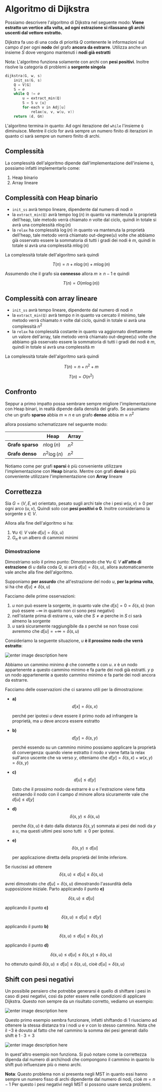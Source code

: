 ﻿# Algoritmo di Dijkstra

Possiamo descrivere l'algoritmo di Dijkstra nel seguente modo:
**Viene estratto un vertice alla volta, ad ogni estrazione si rilassano gli archi uscenti dal vettore estratto.**

Dijkstra fa uso di una coda di priorità $Q$ contenente le informazioni sul campo $d$ per ogni **nodo** del grafo **ancora da estrarre**.
Utilizza anche un insieme $S$ dove vengono mantenuti i **nodi già estratti**

Nota: L'algoritmo funziona solamente con archi con **pesi positivi**.
Inoltre risolve la categoria di problemi a **sorgente singola**

```c
dijkstra(G, w, s)
	init_ss(G, s)
	Q = V[G]
	S = ∅ 
	while Q != ∅
		u = extract_min(Q)
		S = S ∪ {u}
		for-each v in Adj[u]
			relax(u, v, w(u, v))
	return (d, Gπ)
```

L'algoritmo termina in quanto:
Ad ogni iterazione del `while` l'insieme `Q` diminuisce.
Mentre il ciclo for avrà sempre un numero finito di iterazioni in quanto ci sarà sempre un numero finito di archi.

## Complessità

La complessità dell'algoritmo dipende dall'implementazione dell'insieme `Q`, possiamo infatti implementarlo come:
1. Heap binario
2. Array lineare

## Complessità con Heap binario

- `init_ss` avrà tempo lineare, dipendente dal numero di nodi $n$
- la `extract_min(Q)` avrà tempo $\log(n)$ in quanto va mantenuta la proprietà dell'heap, tale metodo verrà chiamato $n$ volte dal ciclo, quindi in totale si avrà una complessità $n \log (n)$
- la `relax` ha complessità $\log(n)$ in quanto va mantenuta la proprietà dell'heap, tale metodo verrà chiamato $\text{out-degree}(u)$ volte che abbiamo già osservato essere la sommatoria di tutti i gradi dei nodi è $m$, quindi in totale si avrà una complessità $m \log (n)$

La complessità totale dell'algoritmo sarà quindi

$$T(n) = n + n\log(n) + m\log(n)$$

Assumendo che il grafo sia **connesso** allora $m \geq n-1$ e quindi

$$T(n) = O(m\log(n))$$


## Complessità con array lineare

- `init_ss` avrà tempo lineare, dipendente dal numero di nodi $n$
- la `extract_min(Q)` avrà tempo $n$ in quanto va cercato il minimo, tale metodo verrà chiamato $n$ volte dal ciclo, quindi in totale si avrà una complessità $n^2$
- la `relax` ha complessità costante in quanto va aggiornato direttamente un valore dell'array, tale metodo verrà chiamato $\text{out-degree}(u)$ volte che abbiamo già osservato essere la sommatoria di tutti i gradi dei nodi è $m$, quindi in totale si avrà una complessità $m$

La complessità totale dell'algoritmo sarà quindi

$$T(n) = n + n^2 + m$$

$$T(n) = O(n^2)$$

## Confronto

Seppur a primo impatto possa sembrare sempre migliore l'implementazione con Heap binari, in realtà dipende dalla densità del grafo.
Se assumiamo che un grafo **sparso** abbia $m \approx n$
e un grafo **denso** abbia $m \approx n^2$

allora possiamo schematizzare nel seguente modo:

|  | Heap | Array |
|--|--|--|
| **Grafo sparso** | $n\log(n)$ | $n^2$ | 
| **Grafo denso** | $n^2\log(n)$ | $n^2$ |

Notiamo come per grafi **sparsi** è più conveniente utilizzare l'implementazione con **Heap** binario.
Mentre con grafi **densi** è più conveniente utilizzare l'implementazione con **Array** lineare




## Correttezza

Sia $G = (V, E, w)$ orientato, pesato sugli archi tale che i pesi $w(u, v) \geq 0$ per ogni arco $(u, v)$, Quindi solo con **pesi positivi o 0**.
Inoltre consideriamo la sorgente $s \in V$.

Allora alla fine dell'algoritmo si ha:
1. $\forall u \in V$ vale $d[u] = \delta(s, u)$
2. $G_\pi$ è un albero di cammini minimi

### Dimostrazione

Dimostriamo solo il primo punto:
Dimostrando che $\forall u \in V$ **all'atto di estrazione** di $u$ dalla coda $Q$, si avrà $d[u] = \delta(s, u)$, allora automaticamente vale anche alla fine dell'algoritmo.

Supponiamo **per assurdo** che all'estrazione del nodo $u$, **per la prima volta**, si ha che $d[u] \neq \delta(s, u)$

Facciamo delle prime osservazioni:
1. $u$ non può essere la sorgente, in quanto vale che $d[s] = 0 = \delta(s, s)$ (non può essere $-\infty$ in quanto non ci sono pesi negativi)
2. nell'istante prima di estrarre $u$, vale che $S \neq \emptyset$ perche in $S$ ci sarà almeno la sorgente
3. $u$ sarà sicuramente raggiungibile da $s$ perché se non fosse così avremmo che $d[u] = +\infty = \delta(s, u)$

Consideriamo la seguente situazione, $u$ **è il prossimo nodo che verrà estratto**:

![enter image description here](https://i.ibb.co/Fx04639/image.png)

Abbiamo un cammino minimo $\phi$ che connette $s$ con $u$.
$x$ è un nodo appartenente a questo cammino minimo e fa parte dei nodi già estratti.
$y$ p un nodo appartenente a questo cammino minimo e fa parte dei nodi ancora da estrarre.

Facciamo delle osservazioni che ci saranno utili per la dimostrazione:
- **a)** $$d[x] = \delta(s, x)$$
	
	perché per ipotesi $u$ deve essere il primo nodo ad infrangere la proprietà, ma $u$ deve ancora essere estratto
- **b)** $$d[y] = \delta(s, y)$$

	perché essendo su un cammino minimo possiamo applicare la proprietà di convergenza: quando viene estratto il nodo $x$ viene fatta la relax sull'arco uscente che va verso $y$, otteniamo che $d[y] = \delta(s, x) + w(x, y) = \delta(s, y)$

- **c)** $$d[u] \leq d[y]$$

	Dato che il prossimo nodo da estrarre è $u$ e l'estrazione viene fatta estraendo il nodo con il campo $d$ minore allora sicuramente vale che $d[u] \leq d[y]$

- **d)** $$\delta(s, y) \leq \delta(s, u)$$
	
	perche $\delta(s, u)$ è dato dalla distanza $\delta(s, y)$ sommata ai pesi dei nodi da $y$ a $u$, ma questi ultimi pesi sono tutti $\geq 0$ per ipotesi.

- **e)** $$\delta(s, y) \leq d[u]$$

	per applicazione diretta della proprietà del limite inferiore.

Se riuscissi ad ottenere 
$$\delta(s, u) \leq d[u] \leq \delta(s, u)$$

avrei dimostrato che $d[u] = \delta(s, u)$ dimostrando l'assurdità della supposizione iniziale.
Parto applicando il punto **e)**

$$\delta(s, u) \leq d[u]$$

applicando il punto **c)**

$$\delta(s, u) \leq d[u] \leq d[y]$$

applicando il punto **b)**

$$\delta(s, u) \leq d[u] \leq \delta(s, y)$$

applicando il punto **d)**

$$\delta(s, u) \leq d[u] \leq \delta(s, y) \leq \delta(s, u)$$

ho ottenuto quindi $\delta(s, u) \leq d[u] \leq \delta(s, u)$, cioè $d[u] = \delta(s, u)$

## Shift con pesi negativi

Un possibile pensiero che potrebbe generarsi è quello di shiftare i pesi in caso di pesi negativi, così da poter essere nelle condizioni di applicare Dijkstra.
Questo non sempre da un risultato corretto, vediamo un esempio:

![enter image description here](https://i.ibb.co/SDjVHY3/image.png)

Questo primo esempio sembra funzionare, infatti shiftando di $1$ riusciamo ad ottenere la stessa distanza tra i nodi $u$ e $v$ con lo stesso cammino.
Nota che il $-3$ è dovuto al fatto che nel cammino la somma dei pesi generati dallo shift è $1 \cdot 3 = 3$

![enter image description here](https://i.ibb.co/qDdv959/image.png)

In quest'altro esempio non funziona. 
Si può notare come la correttezza dipenda dal numero di archi/nodi che compongono il cammino in quanto lo shift può influenzare più o meno archi.

**Nota**: Questo problema non si presenta negli MST in quanto essi hanno sempre un numero fisso di archi dipendente dal numero di nodi, cioè $m = n - 1$
Per questo i pesi negativi negli MST si possono usare senza problemi.
